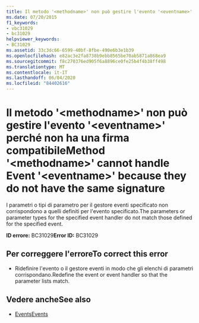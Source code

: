```yaml
---
title: Il metodo '<methodname>' non può gestire l'evento '<eventname>' perché non ha una firma compatibile
ms.date: 07/20/2015
f1_keywords:
- vbc31029
- bc31029
helpviewer_keywords:
- BC31029
ms.assetid: 33c3dc66-6599-40bf-8fbe-490e6b3e1b39
ms.openlocfilehash: e82ac3e2fa8738b9ebb8565be70ab5871a868ea9
ms.sourcegitcommit: f8c270376ed905f6a8896ce0fe25b4f4b38ff498
ms.translationtype: MT
ms.contentlocale: it-IT
ms.lasthandoff: 06/04/2020
ms.locfileid: "84402616"
---
```

# <a name="method-methodname-cannot-handle-event-eventname-because-they-do-not-have-the-same-signature"></a><span data-ttu-id="0539d-102">Il metodo '\<methodname>' non può gestire l'evento '\<eventname>' perché non ha una firma compatibile</span><span class="sxs-lookup"><span data-stu-id="0539d-102">Method '\<methodname>' cannot handle Event '\<eventname>' because they do not have the same signature</span></span>
<span data-ttu-id="0539d-103">I parametri o tipi di parametro per il gestore eventi specificato non corrispondono a quelli definiti per l'evento specificato.</span><span class="sxs-lookup"><span data-stu-id="0539d-103">The parameters or parameter types for the specified event handler do not match those defined for the specified event.</span></span>  
  
 <span data-ttu-id="0539d-104">**ID errore:** BC31029</span><span class="sxs-lookup"><span data-stu-id="0539d-104">**Error ID:** BC31029</span></span>  
  
## <a name="to-correct-this-error"></a><span data-ttu-id="0539d-105">Per correggere l'errore</span><span class="sxs-lookup"><span data-stu-id="0539d-105">To correct this error</span></span>  
  
- <span data-ttu-id="0539d-106">Ridefinire l'evento o il gestore eventi in modo che gli elenchi di parametri corrispondano.</span><span class="sxs-lookup"><span data-stu-id="0539d-106">Redefine the event or event handler so that the parameter lists match.</span></span>  
  
## <a name="see-also"></a><span data-ttu-id="0539d-107">Vedere anche</span><span class="sxs-lookup"><span data-stu-id="0539d-107">See also</span></span>

- [<span data-ttu-id="0539d-108">Events</span><span class="sxs-lookup"><span data-stu-id="0539d-108">Events</span></span>](../programming-guide/language-features/events/index.md)
